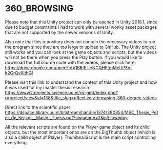 # 360_BROWSING

Please note that this Unity project can only be opened in Unity 2018.1, since due to budget constraints I had to work with several wonky asset packages that are not supported by the newer versions of Unity.

Also note that this repository does not contain the necessary videos to run the program since they are too large to upload to GitHub.
The Unity project still works and you can look at the game objects and scripts, but the videos will not be there when you press the Play button. If you would like to download the full source code with the videos, please click here:
https://drive.google.com/open?id=1B6fEUeNCQHFfmMeUP3b-k2GrQvXIthGl

Please visit this link to understand the context of this Unity project and how it was used for my master thesis research:
https://www2.projects.science.uu.nl/cs-gmt/index.php?r=project/view&id=138&title_slug=effectively-browsing-360-degree-videos

Direct link to the scientific paper:
https://dspace.library.uu.nl/bitstream/handle/1874/380854/MSC_Thesis_Peter_de_Keijzer__Master_Thesis.pdf?sequence=2&isAllowed=y

All the relevant scripts are found on the Player game object and its child objects, but the most important ones are on the BigThumb object (which is also a child object of Player). ThumbnailScript is the main script controlling everything.
